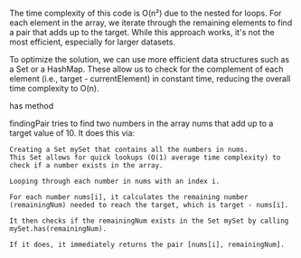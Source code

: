 The time complexity of this code is O(n²) due to the nested for loops. For each element in the array, we iterate through the remaining elements to find a pair that adds up to the target. While this approach works, it's not the most efficient, especially for larger datasets.

To optimize the solution, we can use more efficient data structures such as a Set or a HashMap. These allow us to check for the complement of each element (i.e., target - currentElement) in constant time, reducing the overall time complexity to O(n).



has method


 findingPair tries to find two numbers in the array nums that add up to a target value of 10. It does this via:

    Creating a Set mySet that contains all the numbers in nums.
    This Set allows for quick lookups (O(1) average time complexity) to check if a number exists in the array.

    Looping through each number in nums with an index i.

    For each number nums[i], it calculates the remaining number (remainingNum) needed to reach the target, which is target - nums[i].

    It then checks if the remainingNum exists in the Set mySet by calling mySet.has(remainingNum).

    If it does, it immediately returns the pair [nums[i], remainingNum].